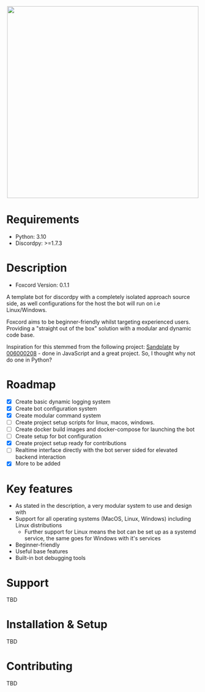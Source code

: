 <p align="center">
<img src="https://i.imgur.com/DGLrWwX.png/" height="500" width="500" >
</p>

# Requirements
- Python: 3.10
- Discordpy: >=1.7.3 


# Description
- Foxcord Version: 0.1.1

A template bot for discordpy with a completely isolated approach source side, as well configurations for the host the bot will run on i.e Linux/Windows. 

Foxcord aims to be beginner-friendly whilst targeting experienced users. Providing a "straight out of the box" solution with a modular and dynamic code base.

Inspiration for this stemmed from the following project: [Sandplate](https://github.com/06000208/sandplate) by [006000208](https://github.com/06000208) - done in JavaScript and a great project. So, I thought why not do one in Python?

# Roadmap
 * [x] Create basic dynamic logging system
 * [x] Create bot configuration system
 * [x] Create modular command system 
 * [ ] Create project setup scripts for linux, macos, windows.
 * [ ] Create docker build images and docker-compose for launching the bot
 * [ ] Create setup for bot configuration
 * [x] Create project setup ready for contributions
 * [ ] Realtime interface directly with the bot server sided for elevated backend interaction
 * [x] More to be added

# Key features
- As stated in the description, a very modular system to use and design with
- Support for all operating systems (MacOS, Linux, Windows) including Linux distributions
  - Further support for Linux means the bot can be set up as a systemd service, the same goes for Windows with it's services
- Beginner-friendly
- Useful base features
- Built-in bot debugging tools

# Support
TBD

# Installation & Setup
TBD

# Contributing
TBD

